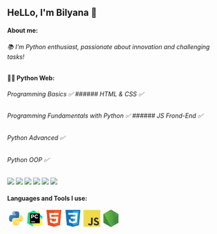 ## HeLLo, I'm Bilyana 👋


#### About me:
###### 📚 I'm Python enthusiast, passionate about innovation and challenging tasks!


#### 👩‍💻 Python Web:
###### Programming Basics ✅                                           ###### HTML & CSS ✅

###### Programming Fundamentals with Python ✅                         ###### JS Frond-End ✅  

###### Python Advanced ✅

###### Python OOP ✅



<img src="https://github.com/user-attachments/assets/39573880-6cf6-47cb-a61f-6fd40785cea2" width="200">
<img src="https://github.com/user-attachments/assets/0776d732-a6ae-4d57-8f46-a9bfe513e11f" width="200">
<img src="https://github.com/user-attachments/assets/120cd02a-6c16-4f99-9c6f-4fcdc3aa6c4f" width="200">
<img src="https://github.com/user-attachments/assets/060431c9-60d4-4c7d-8021-468bc0597333" width="200">
<img src="https://softuni.bg/certificates/certificates/converttoimage/228568?code=fc7e7d59" width="200">
<img src="https://softuni.bg/certificates/certificates/converttoimage/232318?code=6a9b16d6" width="200">


#### Languages and Tools I use:
<img src="https://raw.githubusercontent.com/devicons/devicon/55609aa5bd817ff167afce0d965585c92040787a/icons/python/python-original.svg" width="40" title="Python"> <img src="https://raw.githubusercontent.com/devicons/devicon/master/icons/pycharm/pycharm-original.svg" width="40" title="PyCharm"> <img src="https://raw.githubusercontent.com/devicons/devicon/master/icons/html5/html5-original.svg" width="40" title="HTML5"> <img src="https://raw.githubusercontent.com/devicons/devicon/master/icons/css3/css3-original.svg" width="40" title="CSS3"> <img src="https://raw.githubusercontent.com/devicons/devicon/master/icons/javascript/javascript-original.svg" width="40" title="JavaScript"> <img src="https://raw.githubusercontent.com/devicons/devicon/master/icons/nodejs/nodejs-original.svg" width="40" title="Node.js">
